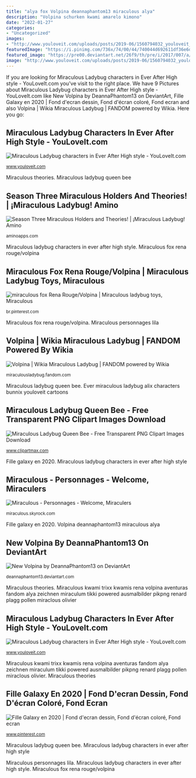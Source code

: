 ```yaml
---
title: "alya fox Volpina deannaphantom13 miraculous alya"
description: "Volpina schurken kwami amarelo kimono"
date: "2022-01-27"
categories:
- "Uncategorized"
images:
- "http://www.youloveit.com/uploads/posts/2019-06/1560794032_youloveit_com_miraculous_ladybug_ever_after_high_style0314.jpg"
featuredImage: "https://i.pinimg.com/736x/74/00/44/740044d692611df36e6d2a319c475d13.jpg"
featured_image: "https://pre00.deviantart.net/26f9/th/pre/i/2017/007/a/b/new_volpina_by_deannaphantom13-dauk6on.png"
image: "http://www.youloveit.com/uploads/posts/2019-06/1560794032_youloveit_com_miraculous_ladybug_ever_after_high_style0314.jpg"
---
```


If you are looking for Miraculous Ladybug characters in Ever After High style - YouLoveIt.com you've visit to the right place. We have 9 Pictures about Miraculous Ladybug characters in Ever After High style - YouLoveIt.com like New Volpina by DeannaPhantom13 on DeviantArt, Fille Galaxy en 2020 | Fond d&#039;ecran dessin, Fond d&#039;écran coloré, Fond ecran and also Volpina | Wikia Miraculous Ladybug | FANDOM powered by Wikia. Here you go:

## Miraculous Ladybug Characters In Ever After High Style - YouLoveIt.com

![Miraculous Ladybug characters in Ever After High style - YouLoveIt.com](https://www.youloveit.com/uploads/posts/2019-06/1560793993_youloveit_com_miraculous_ladybug_ever_after_high_style0316.jpg "Miraculous fox rena rouge/volpina")

<small>www.youloveit.com</small>

Miraculous theories. Miraculous ladybug queen bee

## Season Three Miraculous Holders And Theories! | ¡Miraculous Ladybug! Amino

![Season Three Miraculous Holders and Theories! | ¡Miraculous Ladybug! Amino](https://pm1.narvii.com/7249/b63673ae25de6f445dd39129c84c4f16f9b025efr1-1920-1080v2_hq.jpg "Season three miraculous holders and theories!")

<small>aminoapps.com</small>

Miraculous ladybug characters in ever after high style. Miraculous fox rena rouge/volpina

## Miraculous Fox Rena Rouge/Volpina | Miraculous Ladybug Toys, Miraculous

![miraculous fox Rena Rouge/Volpina | Miraculous ladybug toys, Miraculous](https://i.pinimg.com/736x/74/00/44/740044d692611df36e6d2a319c475d13.jpg "Miraculous kwami trixx kwamis rena volpina aventuras fandom alya zeichnen miraculum tikki powered ausmalbilder pikpng renard plagg pollen miraclous olivier")

<small>br.pinterest.com</small>

Miraculous fox rena rouge/volpina. Miraculous personnages lila

## Volpina | Wikia Miraculous Ladybug | FANDOM Powered By Wikia

![Volpina | Wikia Miraculous Ladybug | FANDOM powered by Wikia](https://vignette.wikia.nocookie.net/miraculousladybug/images/f/f7/Volpina_FotoEpisodio.png/revision/latest/scale-to-width-down/490?cb=20190119205104&amp;path-prefix=fr "Ever miraculous ladybug alix characters bunnix youloveit cartoons")

<small>miraculousladybug.fandom.com</small>

Miraculous ladybug queen bee. Ever miraculous ladybug alix characters bunnix youloveit cartoons

## Miraculous Ladybug Queen Bee - Free Transparent PNG Clipart Images Download

![Miraculous Ladybug Queen Bee - Free Transparent PNG Clipart Images Download](https://www.clipartmax.com/png/small/36-365350_trixx-miraculous-ladybug-kwami-trixx.png "Volpina deannaphantom13 miraculous alya")

<small>www.clipartmax.com</small>

Fille galaxy en 2020. Miraculous ladybug characters in ever after high style

## Miraculous - Personnages - Welcome, Miraculers

![Miraculous - Personnages - Welcome, Miraculers](https://wir.skyrock.net/wir/v1/resize/?c=isi&amp;im=%2F3565%2F95553565%2Fpics%2F3273353010_1_20_sflMJCkG.png&amp;w=237 "Season three miraculous holders and theories!")

<small>miraculous.skyrock.com</small>

Fille galaxy en 2020. Volpina deannaphantom13 miraculous alya

## New Volpina By DeannaPhantom13 On DeviantArt

![New Volpina by DeannaPhantom13 on DeviantArt](https://pre00.deviantart.net/26f9/th/pre/i/2017/007/a/b/new_volpina_by_deannaphantom13-dauk6on.png "Miraculous ladybug characters in ever after high style")

<small>deannaphantom13.deviantart.com</small>

Miraculous theories. Miraculous kwami trixx kwamis rena volpina aventuras fandom alya zeichnen miraculum tikki powered ausmalbilder pikpng renard plagg pollen miraclous olivier

## Miraculous Ladybug Characters In Ever After High Style - YouLoveIt.com

![Miraculous Ladybug characters in Ever After High style - YouLoveIt.com](http://www.youloveit.com/uploads/posts/2019-06/1560794032_youloveit_com_miraculous_ladybug_ever_after_high_style0314.jpg "Miraculous personnages lila")

<small>www.youloveit.com</small>

Miraculous kwami trixx kwamis rena volpina aventuras fandom alya zeichnen miraculum tikki powered ausmalbilder pikpng renard plagg pollen miraclous olivier. Miraculous theories

## Fille Galaxy En 2020 | Fond D&#039;ecran Dessin, Fond D&#039;écran Coloré, Fond Ecran

![Fille Galaxy en 2020 | Fond d&#039;ecran dessin, Fond d&#039;écran coloré, Fond ecran](https://i.pinimg.com/736x/55/56/60/5556604906d5b4cb460ba46606a9f8e4.jpg "Miraculous ladybug characters in ever after high style")

<small>www.pinterest.com</small>

Miraculous ladybug queen bee. Miraculous ladybug characters in ever after high style

Miraculous personnages lila. Miraculous ladybug characters in ever after high style. Miraculous fox rena rouge/volpina
